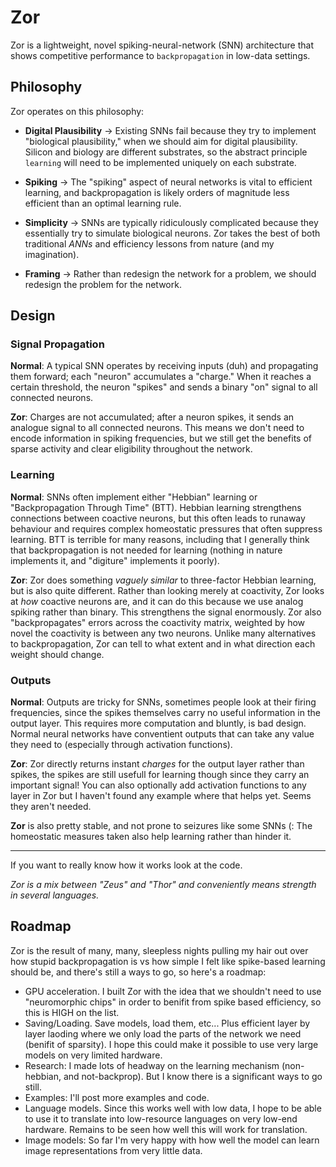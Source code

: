 # Zor

Zor is a lightweight, novel spiking-neural-network (SNN) architecture that shows competitive performance to `backpropagation` in low-data settings.

## Philosophy

Zor operates on this philosophy:

- **Digital Plausibility** -> Existing SNNs fail because they try to implement "biological plausibility," when we should aim for digital plausibility. Silicon and biology are different substrates, so the abstract principle `learning` will need to be implemented uniquely on each substrate.

- **Spiking** -> The "spiking" aspect of neural networks is vital to efficient learning, and backpropagation is likely orders of magnitude less efficient than an optimal learning rule.

- **Simplicity** -> SNNs are typically ridiculously complicated because they essentially try to simulate biological neurons. Zor takes the best of both traditional *ANNs* and efficiency lessons from nature (and my imagination).

- **Framing** -> Rather than redesign the network for a problem, we should redesign the problem for the network.

## Design

### Signal Propagation

**Normal**: A typical SNN operates by receiving inputs (duh) and propagating them forward; each "neuron" accumulates a "charge." When it reaches a certain threshold, the neuron "spikes" and sends a binary "on" signal to all connected neurons.

**Zor**: Charges are not accumulated; after a neuron spikes, it sends an analogue signal to all connected neurons. This means we don't need to encode information in spiking frequencies, but we still get the benefits of sparse activity and clear eligibility throughout the network.

### Learning

**Normal**: SNNs often implement either "Hebbian" learning or "Backpropagation Through Time" (BTT). Hebbian learning strengthens connections between coactive neurons, but this often leads to runaway behaviour and requires complex homeostatic pressures that often suppress learning. BTT is terrible for many reasons, including that I generally think that backpropagation is not needed for learning (nothing in nature implements it, and "digiture" implements it poorly).

**Zor**: Zor does something *vaguely similar* to three-factor Hebbian learning, but is also quite different. Rather than looking merely at coactivity, Zor looks at *how* coactive neurons are, and it can do this because we use analog spiking rather than binary. This strengthens the signal enormously. Zor also "backpropagates" errors across the coactivity matrix, weighted by how novel the coactivity is between any two neurons. Unlike many alternatives to backpropagation, Zor can tell to what extent and in what direction each weight should change.

### Outputs

**Normal**: Outputs are tricky for SNNs, sometimes people look at their firing frequencies, since the spikes themselves carry no useful information in the output layer. This requires more computation and bluntly, is bad design. Normal neural networks have conventient outputs that can take any value they need to (especially through activation functions).

**Zor**: Zor directly returns instant *charges* for the output layer rather than spikes, the spikes are still usefull for learning though since they carry an important signal! You can also optionally add activation functions to any layer in Zor but I haven't found any example where that helps yet. Seems they aren't needed.

**Zor** is also pretty stable, and not prone to seizures like some SNNs (: The homeostatic measures taken also help learning rather than hinder it.

---

If you want to really know how it works look at the code.

*Zor is a mix between "Zeus" and "Thor" and conveniently means strength in several languages.*

## Roadmap
Zor is the result of many, many, sleepless nights pulling my hair out over how stupid backpropagation is vs how simple I felt like spike-based learning should be, and there's still a ways to go, so here's a roadmap:

- GPU acceleration. I built Zor with the idea that we shouldn't need to use "neuromorphic chips" in order to benifit from spike based efficiency, so this is HIGH on the list.
- Saving/Loading. Save models, load them, etc... Plus efficient layer by layer laoding where we only load the parts of the network we need (benifit of sparsity). I hope this could make it possible to use very large models on very limited hardware.
- Research: I made lots of headway on the learning mechanism (non-hebbian, and not-backprop). But I know there is a significant ways to go still.
- Examples: I'll post more examples and code.
- Language models. Since this works well with low data, I hope to be able to use it to translate into low-resource languages on very low-end hardware. Remains to be seen how well this will work for translation.
- Image models: So far I'm very happy with how well the model can learn image representations from very little data.